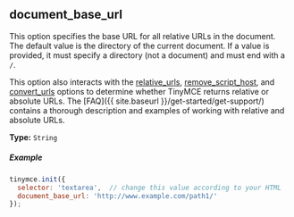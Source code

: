 ## document_base_url

This option specifies the base URL for all relative URLs in the document. The default value is the directory of the current document. If a value is provided, it must specify a directory (not a document) and must end with a `/`.

This option also interacts with the [relative_urls](#relative_urls), [remove_script_host](#remove_script_host), and [convert_urls](#convert_urls) options to determine whether TinyMCE returns relative or absolute URLs. The [FAQ]({{ site.baseurl }}/get-started/get-support/) contains a thorough description and examples of working with relative and absolute URLs.

**Type:** `String`

##### Example

```js
tinymce.init({
  selector: 'textarea',  // change this value according to your HTML
  document_base_url: 'http://www.example.com/path1/'
});
```
